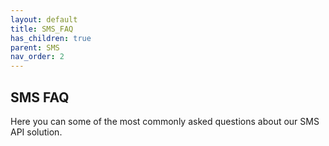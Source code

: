 ```yaml
---
layout: default
title: SMS_FAQ
has_children: true
parent: SMS
nav_order: 2
---
```


## SMS FAQ

Here you can some of the most commonly asked questions about our SMS API solution.
